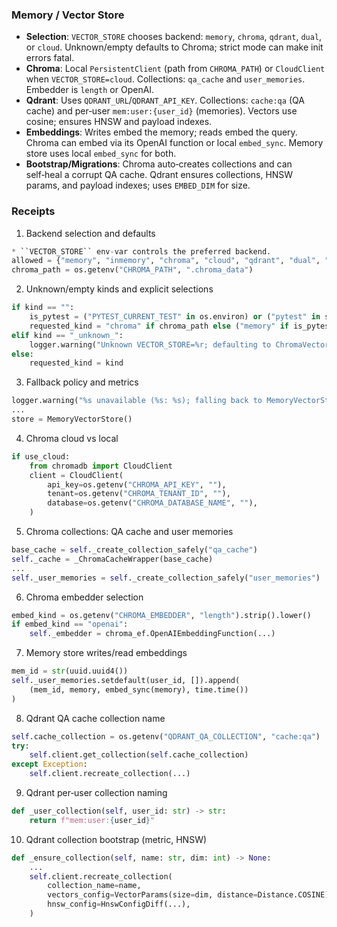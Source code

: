 ### Memory / Vector Store

- **Selection**: `VECTOR_STORE` chooses backend: `memory`, `chroma`, `qdrant`, `dual`, or `cloud`. Unknown/empty defaults to Chroma; strict mode can make init errors fatal.
- **Chroma**: Local `PersistentClient` (path from `CHROMA_PATH`) or `CloudClient` when `VECTOR_STORE=cloud`. Collections: `qa_cache` and `user_memories`. Embedder is `length` or OpenAI.
- **Qdrant**: Uses `QDRANT_URL`/`QDRANT_API_KEY`. Collections: `cache:qa` (QA cache) and per‑user `mem:user:{user_id}` (memories). Vectors use cosine; ensures HNSW and payload indexes.
- **Embeddings**: Writes embed the memory; reads embed the query. Chroma can embed via its OpenAI function or local `embed_sync`. Memory store uses local `embed_sync` for both.
- **Bootstrap/Migrations**: Chroma auto‑creates collections and can self‑heal a corrupt QA cache. Qdrant ensures collections, HNSW params, and payload indexes; uses `EMBED_DIM` for size.

### Receipts

1) Backend selection and defaults
```66:73:app/memory/api.py
* ``VECTOR_STORE`` env-var controls the preferred backend.
allowed = {"memory", "inmemory", "chroma", "cloud", "qdrant", "dual", ""}
chroma_path = os.getenv("CHROMA_PATH", ".chroma_data")
```

2) Unknown/empty kinds and explicit selections
```80:92:app/memory/api.py
if kind == "":
    is_pytest = ("PYTEST_CURRENT_TEST" in os.environ) or ("pytest" in sys.modules)
    requested_kind = "chroma" if chroma_path else ("memory" if is_pytest else "chroma")
elif kind == "_unknown_":
    logger.warning("Unknown VECTOR_STORE=%r; defaulting to ChromaVectorStore", raw_kind)
else:
    requested_kind = kind
```

3) Fallback policy and metrics
```121:127:app/memory/api.py
logger.warning("%s unavailable (%s: %s); falling back to MemoryVectorStore", backend_label, type(exc).__name__, exc)
...
store = MemoryVectorStore()
```

4) Chroma cloud vs local
```176:183:app/memory/chroma_store.py
if use_cloud:
    from chromadb import CloudClient
    client = CloudClient(
        api_key=os.getenv("CHROMA_API_KEY", ""),
        tenant=os.getenv("CHROMA_TENANT_ID", ""),
        database=os.getenv("CHROMA_DATABASE_NAME", ""),
    )
```

5) Chroma collections: QA cache and user memories
```231:266:app/memory/chroma_store.py
base_cache = self._create_collection_safely("qa_cache")
self._cache = _ChromaCacheWrapper(base_cache)
...
self._user_memories = self._create_collection_safely("user_memories")
```

6) Chroma embedder selection
```195:205:app/memory/chroma_store.py
embed_kind = os.getenv("CHROMA_EMBEDDER", "length").strip().lower()
if embed_kind == "openai":
    self._embedder = chroma_ef.OpenAIEmbeddingFunction(...)
```

7) Memory store writes/read embeddings
```171:176:app/memory/memory_store.py
mem_id = str(uuid.uuid4())
self._user_memories.setdefault(user_id, []).append(
    (mem_id, memory, embed_sync(memory), time.time())
)
```

8) Qdrant QA cache collection name
```154:161:app/memory/vector_store/qdrant/__init__.py
self.cache_collection = os.getenv("QDRANT_QA_COLLECTION", "cache:qa")
try:
    self.client.get_collection(self.cache_collection)
except Exception:
    self.client.recreate_collection(...)
```

9) Qdrant per‑user collection naming
```208:210:app/memory/vector_store/qdrant/__init__.py
def _user_collection(self, user_id: str) -> str:
    return f"mem:user:{user_id}"
```

10) Qdrant collection bootstrap (metric, HNSW)
```169:177:app/memory/vector_store/qdrant/__init__.py
def _ensure_collection(self, name: str, dim: int) -> None:
    ...
    self.client.recreate_collection(
        collection_name=name,
        vectors_config=VectorParams(size=dim, distance=Distance.COSINE),
        hnsw_config=HnswConfigDiff(...),
    )
```
